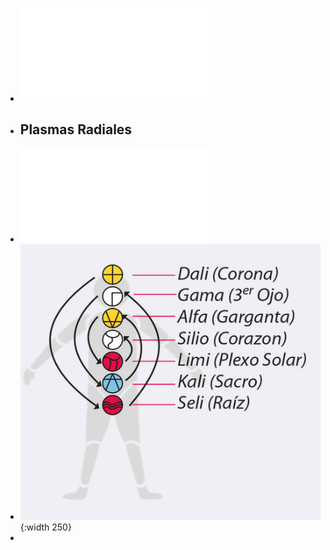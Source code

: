 - ![NS1.35-sincro-bolsillo-K69.pdf](../assets/NS1.35-sincro-bolsillo-K69_1659024448107_0.pdf)
- ## Plasmas Radiales
- ![Plasmas Radiales-ok.pdf](../assets/Plasmas_Radiales-ok_1659069805109_0.pdf)
- ![Screen Shot 2022-07-29 at 01.46.26.png](../assets/Screen_Shot_2022-07-29_at_01.46.26_1659069994787_0.png){:width 250}
-